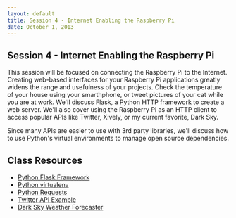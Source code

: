 ```yaml
---
layout: default
title: Session 4 - Internet Enabling the Raspberry Pi
date: October 1, 2013
---
```


## Session 4 - Internet Enabling the Raspberry Pi
This session will be focused on connecting the Raspberry Pi to the Internet. Creating web-based interfaces for your Raspberry Pi applications greatly widens the range and usefulness of your projects. Check the temperature of your house using your smarthphone, or tweet pictures of your cat while you are at work. We'll discuss Flask, a Python HTTP framework to create a web server. We'll also cover using the Raspberry Pi as an HTTP client to access popular APIs like Twitter, Xively, or my current favorite, Dark Sky.

Since many APIs are easier to use with 3rd party libraries, we'll discuss how to use Python's virtual environments to manage open source dependencies.

## Class Resources
* [Python Flask Framework](session4/flask.html)
* [Python virtualenv](session4/venv.html)
* [Python Requests](session4/requests.html)
* [Twitter API Example](session4/twitter.html)
* [Dark Sky Weather Forecaster](session4/darksky.html)
